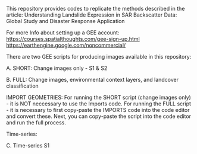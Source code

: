 This repository provides codes to replicate the methods described in the article: Understanding Landslide Expression in SAR Backscatter Data: Global Study and Disaster Response Application

For more Info about setting up a GEE account: 
https://courses.spatialthoughts.com/gee-sign-up.html
https://earthengine.google.com/noncommercial/

There are two GEE scripts for producing images available in this repository: 

A. SHORT: Change images only - S1 & S2

B. FULL: Change images, environmental context layers, and landcover classification

IMPORT GEOMETRIES: 
For running the SHORT script (change images only) - it is NOT neccessary to use the Imports code. 
For running the FULL script - it is necessary to first copy-paste the IMPORTS code into the code editor and convert these. Next, you can copy-paste the script into the code editor and run the full process. 

Time-series:

C. Time-series S1
